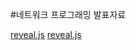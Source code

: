 #네트워크 프로그래밍 발표자료

[reveal.js](http://lastone9182.github.io/reveal.js/network.html)
[reveal.js](http://lastone9182.github.io/reveal.js/network.html)
